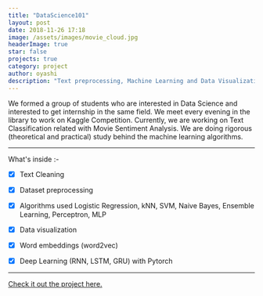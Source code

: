 ```yaml
---
title: "DataScience101"
layout: post
date: 2018-11-26 17:18
image: /assets/images/movie_cloud.jpg
headerImage: true
star: false
projects: true
category: project
author: oyashi
description: "Text preprocessing, Machine Learning and Data Visualization"
---
```


We formed a group of students who are interested in Data Science and interested to get internship in the same field.
We meet every evening in the library to work on Kaggle Competition. Currently, we are working on Text Classification related with Movie Sentiment Analysis.
We are doing rigorous (theoretical and practical) study behind the machine learning algorithms.


---

What's inside :-

- [x]  Text Cleaning
- [x]  Dataset preprocessing
- [x]  Algorithms used Logistic Regression, kNN, SVM, Naive Bayes, Ensemble Learning, Perceptron, MLP
- [x]  Data visualization
- [x]  Word embeddings (word2vec)
- [x]  Deep Learning (RNN, LSTM, GRU) with Pytorch


---

[Check it out the project here.](https://github.com/oya163/DataScience101/?target=_blank)
